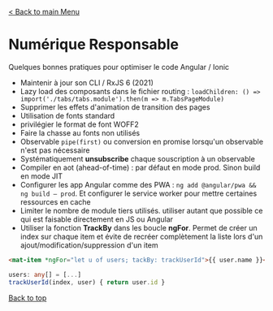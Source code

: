 [< Back to main Menu](https://github.com/gsoulie/angular-resources/blob/master/ng-sheet.md)    

# Numérique Responsable

Quelques bonnes pratiques pour optimiser le code Angular / Ionic

* Maintenir à jour son CLI / RxJS 6 (2021)
* Lazy load des composants dans le fichier routing : ````loadChildren: () => import('./tabs/tabs.module').then(m => m.TabsPageModule)````
* Supprimer les effets d'animation de transition des pages 
* Utilisation de fonts standard
* privilégier le format de font WOFF2
* Faire la chasse au fonts non utilisés
* Observable ````pipe(first)```` ou conversion en promise lorsqu'un observable n'est pas nécessaire
* Systématiquement **unsubscribe** chaque souscription à un observable
* Compiler en aot (ahead-of-time) : par défaut en mode prod. Sinon build en mode JIT
* Configurer les app Angular comme des PWA : ````ng add @angular/pwa && ng build — prod````. Et configurer le service worker pour mettre certaines ressources en cache
* Limiter le nombre de module tiers utilisés. utiliser autant que possible ce qui est faisable directement en JS ou Angular
* Utiliser la fonction **TrackBy** dans les boucle **ngFor**. Permet de créer un index sur chaque item et évite de recréer complètement la liste lors d'un ajout/modification/suppression d'un item   

````html
<mat-item *ngFor="let u of users; tackBy: trackUserId">{{ user.name }}</mat-item>
````
````typescript
users: any[] = [...]
trackUserId(index, user) { return user.id }
````

[Back to top](#numérique-responsable)
